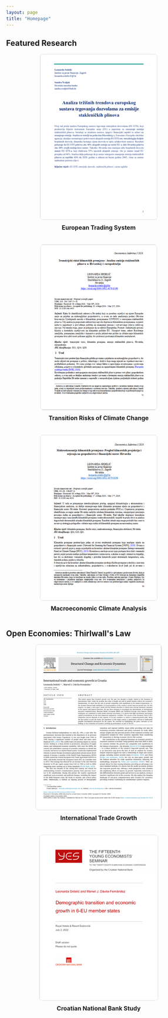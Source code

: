 ```yaml
---
layout: page
title: "Homepage"
---
```


## **Featured Research**

<div style="display: flex; justify-content: center; flex-wrap: wrap; gap: 20px;">
  <div style="flex: 1 1 400px; text-align: center;">
    <a href="https://hrcak.srce.hr/file/465846" target="_blank">
      <img src="assets/eu_ets.png" alt="Research 1" style="max-width: 100%; max-height: 450px; object-fit: contain; border: 1px solid #ddd; border-radius: 8px;">
    </a>
    <p style="margin-top: 8px; font-size: 16px; font-weight: bold;">European Trading System</p>
  </div>

  <div style="flex: 1 1 400px; text-align: center;">
    <a href="https://morepress.unizd.hr/journals/index.php/oeconomicajadertina/article/view/4433" target="_blank">
      <img src="assets/tranz.png" alt="Research 2" style="max-width: 100%; max-height: 450px; object-fit: contain; border: 1px solid #ddd; border-radius: 8px;">
    </a>
    <p style="margin-top: 8px; font-size: 16px; font-weight: bold;">Transition Risks of Climate Change</p>
  </div>

  <div style="flex: 1 1 400px; text-align: center;">
    <a href="https://morepress.unizd.hr/journals/index.php/oeconomicajadertina/article/view/4434" target="_blank">
      <img src="assets/makro.png" alt="Research 3" style="max-width: 100%; max-height: 450px; object-fit: contain; border: 1px solid #ddd; border-radius: 8px;">
    </a>
    <p style="margin-top: 8px; font-size: 16px; font-weight: bold;">Macroeconomic Climate Analysis</p>
  </div>
</div>

## **Open Economies: Thirlwall's Law**

<div style="display: flex; justify-content: center; flex-wrap: wrap; gap: 20px;">
  <div style="flex: 1 1 400px; text-align: center;">
    <a href="https://pdf.sciencedirectassets.com/..." target="_blank">
      <img src="assets/sced.png" alt="Research 4" style="max-width: 100%; max-height: 450px; object-fit: contain; border: 1px solid #ddd; border-radius: 8px;">
    </a>
    <p style="margin-top: 8px; font-size: 16px; font-weight: bold;">International Trade Growth</p>
  </div>

  <div style="flex: 1 1 400px; text-align: center;">
    <a href="https://www.hnb.hr/documents/20182/4135487/srdelic-davila-fernandez.pdf" target="_blank">
      <img src="assets/demo.png" alt="Research 5" style="max-width: 100%; max-height: 450px; object-fit: contain; border: 1px solid #ddd; border-radius: 8px;">
    </a>
    <p style="margin-top: 8px; font-size: 16px; font-weight: bold;">Croatian National Bank Study</p>
  </div>
</div>
